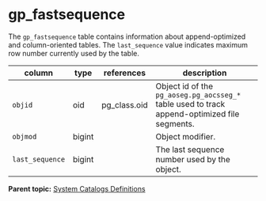 # gp\_fastsequence 

The `gp_fastsequence` table contains information about append-optimized and column-oriented tables. The `last_sequence` value indicates maximum row number currently used by the table.

|column|type|references|description|
|------|----|----------|-----------|
|`objid`|oid|pg\_class.oid|Object id of the `pg_aoseg.pg_aocsseg_*` table used to track append-optimized file segments.|
|`objmod`|bigint| |Object modifier.|
|`last_sequence`|bigint| |The last sequence number used by the object.|

**Parent topic:** [System Catalogs Definitions](../system_catalogs/catalog_ref-html.html)

